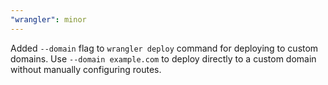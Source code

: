 ```yaml
---
"wrangler": minor
---
```


Added `--domain` flag to `wrangler deploy` command for deploying to custom domains. Use `--domain example.com` to deploy directly to a custom domain without manually configuring routes.
